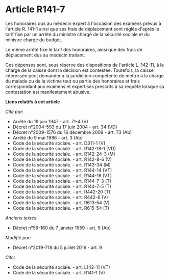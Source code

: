 # Article R141-7

Les honoraires dus au médecin expert à l'occasion des examens prévus à l'article R. 141-1 ainsi que ses frais de déplacement
sont réglés d'après le tarif fixé par un arrêté du ministre chargé de la sécurité sociale et du ministre chargé du budget. 

Le même arrêté fixe le tarif des honoraires, ainsi que des frais de déplacement dus au médecin traitant. 

Ces dépenses sont, sous réserve des dispositions de l'article L. 142-11, à la charge de la caisse dont la décision est
contestée. Toutefois, la caisse intéressée peut demander à la juridiction compétente de mettre à la charge du malade ou de la
victime tout ou partie des honoraires et frais correspondant aux examens et expertises prescrits à sa requête lorsque sa
contestation est manifestement abusive.

**Liens relatifs à cet article**

_Cité par_:

  - Arrêté du 19 juin 1947 - art. 71-4 (V)
  - Décret n°2004-593 du 17 juin 2004 - art. 34 (VD)
  - Décret n°2009-1576 du 16 décembre 2009 - art. 73 (Ab)
  - Arrêté du 9 mai 1986 - art. 3 (Ab)
  - Code de la sécurité sociale. - art. D311-1 (V)
  - Code de la sécurité sociale. - art. R142-18-1 (VD)
  - Code de la sécurité sociale. - art. R142-24-3 (M)
  - Code de la sécurité sociale. - art. R142-8-6 (V)
  - Code de la sécurité sociale. - art. R143-34 (M)
  - Code de la sécurité sociale. - art. R144-14 (VT)
  - Code de la sécurité sociale. - art. R144-16 (VT)
  - Code de la sécurité sociale. - art. R144-7-3 (T)
  - Code de la sécurité sociale. - art. R144-7-5 (T)
  - Code de la sécurité sociale. - art. R442-20 (T)
  - Code de la sécurité sociale. - art. R442-6 (V)
  - Code de la sécurité sociale. - art. R613-54 (V)
  - Code de la sécurité sociale. - art. R615-54 (T)

_Anciens textes_:

  - Décret n°59-160 du 7 janvier 1959 - art. 9 (Ab)

_Modifié par_:

  - Décret n°2019-718 du 5 juillet 2019 - art. 9

_Cite_:

  - Code de la sécurité sociale. - art. L142-11 (VT)
  - Code de la sécurité sociale. - art. R141-1 (V)
